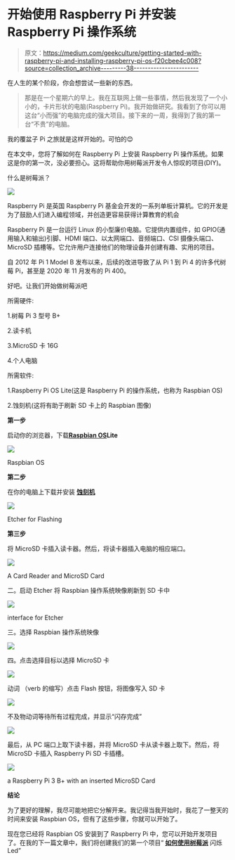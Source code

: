 # 开始使用 Raspberry Pi 并安装 Raspberry Pi 操作系统

> 原文：<https://medium.com/geekculture/getting-started-with-raspberry-pi-and-installing-raspberry-pi-os-f20cbee4c008?source=collection_archive---------38----------------------->

在人生的某个阶段，你会想尝试一些新的东西。

> 那是在一个星期六的早上。我在互联网上做一些事情，然后我发现了一个小小的，卡片形状的电脑(Raspberry Pi)。我开始做研究。我看到了你可以用这台“小而强”的电脑完成的强大项目。接下来的一周，我得到了我的第一台“不贵”的电脑。

我的覆盆子 Pi 之旅就是这样开始的。可怕的😊

在本文中，您将了解如何在 Raspberry Pi 上安装 Raspberry Pi 操作系统。如果这是你的第一次，没必要担心。这将帮助你用树莓派开发令人惊叹的项目(DIY)。

什么是树莓派？

![](img/c03869750203f6b0b4618f64e94177ae.png)

Raspberry Pi 是英国 Raspberry Pi 基金会开发的一系列单板计算机。它的开发是为了鼓励人们进入编程领域，并创造更容易获得计算教育的机会

Raspberry Pi 是一台运行 Linux 的小型廉价电脑。它提供内置组件，如 GPIO(通用输入和输出)引脚、HDMI 端口、以太网端口、音频端口、CSI 摄像头端口、MicroSD 插槽等。它允许用户连接他们的物理设备并创建有趣、实用的项目。

自 2012 年 Pi 1 Model B 发布以来，后续的改进导致了从 Pi 1 到 Pi 4 的许多代树莓 Pi，甚至是 2020 年 11 月发布的 Pi 400。

好吧。让我们开始做树莓派吧

所需硬件:

1.树莓 Pi 3 型号 B+

2.读卡机

3.MicroSD 卡 16G

4.个人电脑

所需软件:

1.Raspberry Pi OS Lite(这是 Raspberry Pi 的操作系统，也称为 Raspbian OS)

2.蚀刻机(这将有助于刷新 SD 卡上的 Raspbian 图像)

**第一步**

启动你的浏览器，下载[**Raspbian OS**](https://www.raspberrypi.org/software/operating-systems/)**Lite**

![](img/ddf59a2fb9cae62ee778da1d89561704.png)

Raspbian OS

**第二步**

在你的电脑上下载并安装 [**蚀刻机**](https://www.balena.io/etcher/)

![](img/ec19b1f77cd124e4a3bf96e77f9efad6.png)

Etcher for Flashing

**第三步**

将 MicroSD 卡插入读卡器。然后，将读卡器插入电脑的相应端口。

![](img/681880d69bad5503248f3aaa5c3a7e02.png)

A Card Reader and MicroSD Card

二。启动 Etcher 将 Raspbian 操作系统映像刷新到 SD 卡中

![](img/613f83b46f5b3c2c597b111f96e68bf5.png)

interface for Etcher

三。选择 Raspbian 操作系统映像

![](img/ee7336925f12c1a4a96c95e43c407041.png)

四。点击选择目标以选择 MicroSD 卡

![](img/9c171063ea6b16aef9003211b29b8f3a.png)

动词 （verb 的缩写）点击 Flash 按钮，将图像写入 SD 卡

![](img/f32ccf49158477f67ac43009ed6ece18.png)

不及物动词等待所有过程完成，并显示“闪存完成”

![](img/851529dacc7926a76a6e34d2da18d49f.png)

最后，从 PC 端口上取下读卡器，并将 MicroSD 卡从读卡器上取下。然后，将 MicroSD 卡插入 Raspberry Pi SD 卡插槽。

![](img/8a25393ea061bcfe67963dd83ef387d6.png)

a Raspberry Pi 3 B+ with an inserted MicroSD Card

**结论**

为了更好的理解，我尽可能地把它分解开来。我记得当我开始时，我花了一整天的时间来安装 Raspbian OS，但有了这些步骤，你就可以开始了。

现在您已经将 Raspbian OS 安装到了 Raspberry Pi 中，您可以开始开发项目了。在我的下一篇文章中，我们将创建我们的第一个项目“ [**如何使用树莓派**](https://elijahmaria04.medium.com/how-to-blink-led-using-raspberry-pi-8351b06348d7) 闪烁 Led”